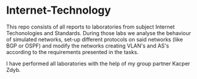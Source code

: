 # Internet-Technology

This repo consists of all reports to laboratories from subject Internet Techonologies and Standards. During those labs we analyse the behaviour of simulated networks,
set-up different protocols on said networks (like BGP or OSPF) and modify the networks creating VLAN's and AS's according to the requirements presented in the tasks.

I have performed all laboratories with the help of my group partner Kacper Zdyb.
